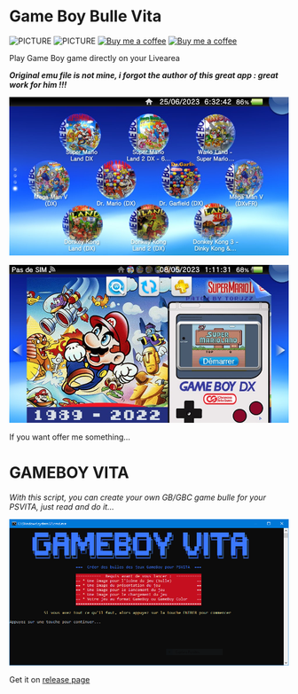 # Game Boy Bulle Vita
![PICTURE](https://img.shields.io/github/downloads/chronoss09/GameBoy-Bulle-Vita/gb_bulle/total) ![PICTURE](https://img.shields.io/github/downloads/chronoss09/GameBoy-Bulle-Vita/create_gb/total)  [![Buy me a coffee](https://img.shields.io/badge/Donate-Paypal-blue.svg)](https://www.paypal.com/paypalme/chronoss01)  [![Buy me a coffee](https://img.shields.io/badge/Donate-Kofi-orange.svg)](https://ko-fi.com/chronoss)

Play Game Boy game directly on your Livearea

___Original emu file is not mine, i forgot the author of this great app : great work for him !!!___

![PICTURE](https://github.com/chronoss09/GameBoy-Bulle-Vita/blob/main/2023-06-25-063243-900224.jpg)

![PICTURE](https://github.com/chronoss09/GameBoy-Bulle-Vita/blob/main/Screenshot/2023-05-08-011133-323325.jpg)

If you want offer me something...  



# GAMEBOY VITA

_With this script, you can create your own GB/GBC game bulle for your PSVITA, just read and do it..._

![picture](https://github.com/chronoss09/GameBoy-Bulle-Vita/blob/main/Capture.PNG)

Get it on [release page](https://github.com/chronoss09/GameBoy-Bulle-Vita/releases/tag/create_gb)

